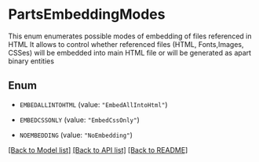 
# PartsEmbeddingModes
This enum enumerates possible modes of embedding of files referenced in HTML
It allows to control whether referenced files (HTML, Fonts,Images, CSSes)
will be embedded into main HTML file or will be generated as apart binary entities 
            

## Enum


* `EMBEDALLINTOHTML` (value: `"EmbedAllIntoHtml"`)

* `EMBEDCSSONLY` (value: `"EmbedCssOnly"`)

* `NOEMBEDDING` (value: `"NoEmbedding"`)


[[Back to Model list]](../../README.md#documentation-for-models) [[Back to API list]](../../README.md#documentation-for-api-endpoints) [[Back to README]](../../README.md)


